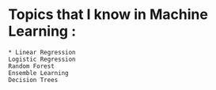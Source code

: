 # Topics that I know in Machine Learning :
```
* Linear Regression
Logistic Regression
Random Forest
Ensemble Learning
Decision Trees
```
